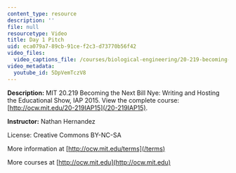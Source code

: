 ```yaml
---
content_type: resource
description: ''
file: null
resourcetype: Video
title: Day 1 Pitch
uid: eca079a7-89cb-91ce-f2c3-d73770b56f42
video_files:
  video_captions_file: /courses/biological-engineering/20-219-becoming-the-next-bill-nye-writing-and-hosting-the-educational-show-january-iap-2015/student-projects/nathan-hernandezs-project/day-1-pitch-1/5DpVemTczV8.vtt
video_metadata:
  youtube_id: 5DpVemTczV8
---
```


**Description:** MIT 20.219 Becoming the Next Bill Nye: Writing and Hosting the Educational Show, IAP 2015. View the complete course: [http://ocw.mit.edu/20-219IAP15](/20-219IAP15).

**Instructor:** Nathan Hernandez

License: Creative Commons BY-NC-SA

More information at [http://ocw.mit.edu/terms](/terms)

More courses at [http://ocw.mit.edu](http://ocw.mit.edu)